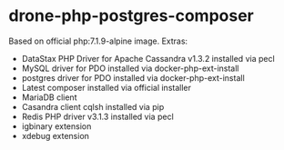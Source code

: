 # drone-php-postgres-composer

Based on official php:7.1.9-alpine image. Extras:

- DataStax PHP Driver for Apache Cassandra v1.3.2 installed via pecl
- MySQL driver for PDO installed via docker-php-ext-install
- postgres driver for PDO installed via docker-php-ext-install
- Latest composer installed via official installer
- MariaDB client
- Casandra client cqlsh installed via pip
- Redis PHP driver v3.1.3 installed via pecl
- igbinary extension
- xdebug extension
